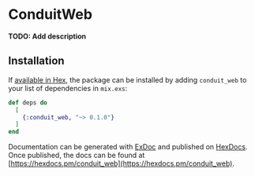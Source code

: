# ConduitWeb

**TODO: Add description**

## Installation

If [available in Hex](https://hex.pm/docs/publish), the package can be installed
by adding `conduit_web` to your list of dependencies in `mix.exs`:

```elixir
def deps do
  [
    {:conduit_web, "~> 0.1.0"}
  ]
end
```

Documentation can be generated with [ExDoc](https://github.com/elixir-lang/ex_doc)
and published on [HexDocs](https://hexdocs.pm). Once published, the docs can
be found at [https://hexdocs.pm/conduit_web](https://hexdocs.pm/conduit_web).


